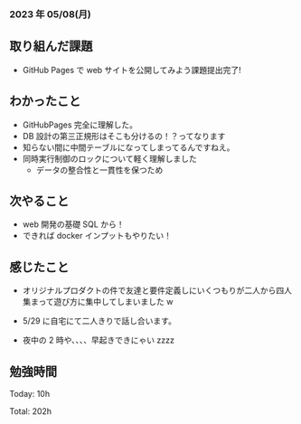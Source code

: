 ### 2023 年 05/08(月)

## 取り組んだ課題

- GitHub Pages で web サイトを公開してみよう課題提出完了!

## わかったこと

- GitHubPages 完全に理解した。
- DB 設計の第三正規形はそこも分けるの！？ってなります
- 知らない間に中間テーブルになってしまってるんですねえ。
- 同時実行制御のロックについて軽く理解しました
  - データの整合性と一貫性を保つため

## 次やること

- web 開発の基礎 SQL から！
- できれば docker インプットもやりたい！

## 感じたこと

- オリジナルプロダクトの件で友達と要件定義しにいくつもりが二人から四人集まって遊び方に集中してしまいました w
- 5/29 に自宅にて二人きりで話し合います。

- 夜中の 2 時や、、、、早起きできにゃい zzzz

## 勉強時間

Today: 10h

Total: 202h
